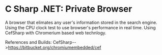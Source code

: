 # C Sharp .NET: Private Browser


A browser that elimates any user's information stored in the search engine. Using the CPU clock test to use browser's performance in real time. Using CefSharp with Chromerium based web technlogy.




References and Builds:
CefSharp-->https://bitbucket.org/chromiumembedded/cef


